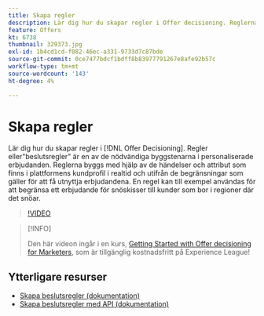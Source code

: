 ```yaml
---
title: Skapa regler
description: Lär dig hur du skapar regler i Offer decisioning. Reglerna är en av de nödvändiga byggblockskomponenterna i personaliserade erbjudanden.
feature: Offers
kt: 6738
thumbnail: 329373.jpg
exl-id: 1b4cd1cd-f082-46ec-a331-9733d7c87bde
source-git-commit: 0ce7477bdcf1bdff8b83977791267e8afe92b57c
workflow-type: tm+mt
source-wordcount: '143'
ht-degree: 4%

---
```


# Skapa regler

Lär dig hur du skapar regler i [!DNL Offer Decisioning]. Regler eller&quot;beslutsregler&quot; är en av de nödvändiga byggstenarna i personaliserade erbjudanden. Reglerna byggs med hjälp av de händelser och attribut som finns i plattformens kundprofil i realtid och utifrån de begränsningar som gäller för att få utnyttja erbjudandena. En regel kan till exempel användas för att begränsa ett erbjudande för snöskisser till kunder som bor i regioner där det snöar.

>[!VIDEO](https://video.tv.adobe.com/v/329373?quality=12&learn=on)

>[!INFO]
>
> Den här videon ingår i en kurs, [Getting Started with Offer decisioning for Marketers](https://experienceleague.adobe.com/?recommended=ExperiencePlatform-U-1-2020.1.offerdecisioning), som är tillgänglig kostnadsfritt på Experience League!


## Ytterligare resurser

* [Skapa beslutsregler (dokumentation)](https://experienceleague.adobe.com/docs/journey-optimizer/using/offer-decisioniong/create-components/creating-decision-rules.html)
* [Skapa beslutsregler med API (dokumentation)](https://experienceleague.adobe.com/docs/journey-optimizer/using/offer-decisioniong/api-reference/offers-api/decision-rules/create.html)
